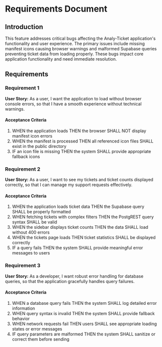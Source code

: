 # Requirements Document

## Introduction

This feature addresses critical bugs affecting the Analy-Ticket application's functionality and user experience. The primary issues include missing manifest icons causing browser warnings and malformed Supabase queries preventing ticket data from loading properly. These bugs impact core application functionality and need immediate resolution.

## Requirements

### Requirement 1

**User Story:** As a user, I want the application to load without browser console errors, so that I have a smooth experience without technical warnings.

#### Acceptance Criteria

1. WHEN the application loads THEN the browser SHALL NOT display manifest icon errors
2. WHEN the manifest is processed THEN all referenced icon files SHALL exist in the public directory
3. IF an icon file is missing THEN the system SHALL provide appropriate fallback icons

### Requirement 2

**User Story:** As a user, I want to see my tickets and ticket counts displayed correctly, so that I can manage my support requests effectively.

#### Acceptance Criteria

1. WHEN the application loads ticket data THEN the Supabase query SHALL be properly formatted
2. WHEN fetching tickets with complex filters THEN the PostgREST query syntax SHALL be valid
3. WHEN the sidebar displays ticket counts THEN the data SHALL load without 400 errors
4. WHEN the tickets page loads THEN ticket statistics SHALL be displayed correctly
5. IF a query fails THEN the system SHALL provide meaningful error messages to users

### Requirement 3

**User Story:** As a developer, I want robust error handling for database queries, so that the application gracefully handles query failures.

#### Acceptance Criteria

1. WHEN a database query fails THEN the system SHALL log detailed error information
2. WHEN query syntax is invalid THEN the system SHALL provide fallback behavior
3. WHEN network requests fail THEN users SHALL see appropriate loading states or error messages
4. IF query parameters are malformed THEN the system SHALL sanitize or correct them before sending